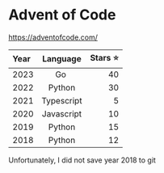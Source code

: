 # Advent of Code

https://adventofcode.com/

| Year |  Language  | Stars :star: |
| :--- | :--------: | -----------: |
| 2023 |    Go      |           40 |
| 2022 |   Python   |           30 |
| 2021 | Typescript |            5 |
| 2020 | Javascript |           10 |
| 2019 |   Python   |           15 |
| 2018 |   Python   |           12 |

Unfortunately, I did not save year 2018 to git
